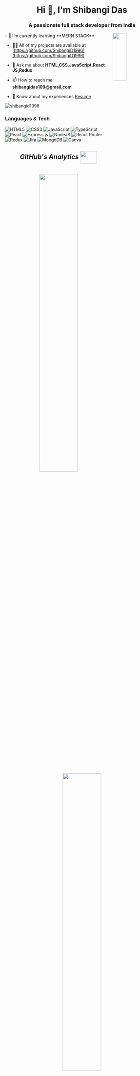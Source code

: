 <h1 align="center">Hi 👋, I'm Shibangi Das</h1>
<h3 align="center">A passionate full stack developer from India</h3>
<img height="20%" width="30%" align="right" src="https://camo.githubusercontent.com/5ff9182d12e799168a3bb67b88df7388ae08ede3/68747470733a2f2f6d69726f2e6d656469756d2e636f6d2f6d61782f3837352f312a7164415731546a434e353768316c6275757a766368672e676966"/>
- 🌱 I’m currently learning **MERN STACK**

- 👨‍💻 All of my projects are available at [https://github.com/ShibangiD1996](https://github.com/ShibangiD1996)

- 💬 Ask me about **HTML,CSS,JavaScript,React JS,Redux**

- 📫 How to reach me **shibangidas109@gmail.com**

- 📄 Know about my experiences [Resume](https://drive.google.com/file/d/1RrkUgSzYMVc3eC13_mecl-y4IwTc6GXS/view?usp=share_link)


<p align="left"> <img src="https://komarev.com/ghpvc/?username=shibangid1996&label=Profile%20views&color=0e75b6&style=flat" alt="shibangid1996" /> </p>


<h3>Languages & Tech </h3> 

![HTML5](https://img.shields.io/badge/html5-%23E34F26.svg?style=flat-square&logo=html5&logoColor=white) ![CSS3](https://img.shields.io/badge/css3-%231572B6.svg?style=flat-square&logo=css3&logoColor=white) ![JavaScript](https://img.shields.io/badge/javascript-%23323330.svg?style=flat-square&logo=javascript&logoColor=%23F7DF1E) ![TypeScript](https://img.shields.io/badge/typescript-%23007ACC.svg?style=flat-square&logo=typescript&logoColor=white) ![React](https://img.shields.io/badge/react-%2320232a.svg?style=flat-square&logo=react&logoColor=%2361DAFB) ![Express.js](https://img.shields.io/badge/express.js-%23404d59.svg?style=flat-square&logo=express&logoColor=%2361DAFB) ![NodeJS](https://img.shields.io/badge/node.js-6DA55F?style=flat-square&logo=node.js&logoColor=white) ![React Router](https://img.shields.io/badge/React_Router-CA4245?style=flat-square&logo=react-router&logoColor=white) ![Redux](https://img.shields.io/badge/redux-%23593d88.svg?style=flat-square&logo=redux&logoColor=white) ![Jira](https://img.shields.io/badge/jira-%2338B2AC.svg?style=flat-square&logo=jira&logoColor=white) ![MongoDB](https://img.shields.io/badge/MongoDB-%234ea94b.svg?style=flat-square&logo=mongodb&logoColor=white) ![Canva](https://img.shields.io/badge/Canva-%2300C4CC.svg?style=flat-square&logo=Canva&logoColor=white)


<h2 align="center" margin-top="20px"><i>GitHub's Analytics <img align="center" height="40" width="55" src="https://media1.giphy.com/media/3oiaLa13GUehTbgDfs/giphy.gif" /></i></h2>

<p align="center">
 

<a href="https://github.com/ShibangiD1996">

 </br>
  <img width="50%" src="https://github-readme-stats-eight-theta.vercel.app/api/top-langs/?username=ShibangiD1996&layout=compact&langs_count=8&theme=algolia"/>
  <p align="center">
  <img width="50%"src="https://github-readme-stats-eight-theta.vercel.app/api?username=gaurav62472744&show_icons=true&theme=algolia&include_all_commits=true&count_private=true" /></p>
</a>
</p>

<h3 align="center">🏆 Achivements</h3>
<div align="center">
<p align="center"> <a href="https://github.com/ryo-ma/github-profile-trophy"><img src="https://github-profile-trophy.vercel.app/?username=shibangid1996" alt="shibangid1996" /></a> </p></div>
<h2 align="left">Social Media </h2>
[![Github activity graph](https://github-readme-activity-graph.cyclic.app/graph?username=ShibangiD1996&theme=rogue)](https://github.com/ShibangiD1996/github-readme-activity-graph)

<img height="120" alt="Thanks for visiting my profile" width="100%" src="https://github.com/dibyendu415/dibyendu415/blob/master/marquee.svg" />
